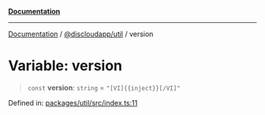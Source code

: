 [**Documentation**](../../../README.md)

***

[Documentation](../../../packages.md) / [@discloudapp/util](../README.md) / version

# Variable: version

> `const` **version**: `string` = `"[VI]{{inject}}[/VI]"`

Defined in: [packages/util/src/index.ts:11](https://github.com/discloud/discloud.app/blob/1e4ce40911bd2c25d95ae21441839a6f9ec7c445/packages/util/src/index.ts#L11)
